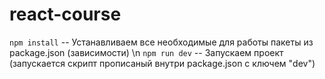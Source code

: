 # react-course

`npm install` -- Устанавливаем все необходимые для работы пакеты из package.json (зависимости) \n
`npm run dev` -- Запускаем проект (запускается скрипт прописаный внутри package.json с ключем "dev")